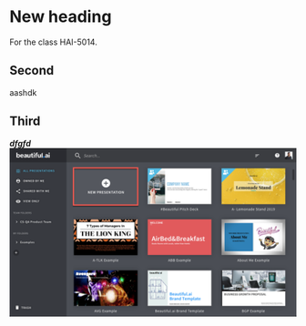 # New heading

For the class HAI-5014.

## Second

aashdk

## Third

***dfgfd***
![alt test](img/example_img.png)

